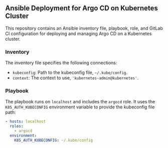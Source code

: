 ## Ansible Deployment for Argo CD on Kubernetes Cluster

This repository contains an Ansible inventory file, playbook, role, and GitLab CI configuration for deploying and managing Argo CD on a Kubernetes cluster.

### Inventory

The inventory file specifies the following connections:

- `kubeconfig`: Path to the kubeconfig file, `~/.kube/config`.
- `context`: The context to use, `'kubernetes-admin@kubernetes'`.

### Playbook

The playbook runs on `localhost` and includes the `argocd` role. It uses the `K8S_AUTH_KUBECONFIG` environment variable to provide the kubeconfig file path:

```yaml
- hosts: localhost
  roles:
    - argocd
  environment:
    K8S_AUTH_KUBECONFIG: ~/.kube/config
